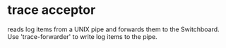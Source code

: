 # trace acceptor

reads log items from a UNIX pipe and forwards them to the Switchboard. Use 'trace-forwarder' to write log items to the pipe.

